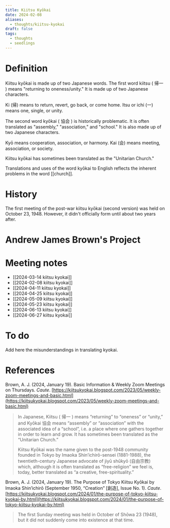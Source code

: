 ```yaml
---
title: Kiitsu Kyōkai
date: 2024-02-08
aliases:
  - thoughts/kiitsu-kyokai
draft: false
tags:
  - thoughts
  - seedlings
---
```

# Definition

Kiitsu kyōkai is made up of two Japanese words. The first word kiitsu ( 帰一 ) means "returning to oneness/unity." It is made up of two Japanese characters.

Ki (帰) means to return, revert, go back, or come home.
Itsu or ichi (一) means one, single, or unity.

The second word kyōkai ( 協会 ) is historically problematic. It is often translated as "assembly," "association," and "school." It is also made up of two Japanese characters.

Kyō means cooperation, association, or harmony.
Kai (会) means meeting, association, or society.

Kiitsu kyōkai has sometimes been translated as the "Unitarian Church."

Translations and uses of the word kyōkai to English reflects the inherent problems in the word [[church]].

# History

The first meeting of the post-war kiitsu kyōkai (second version) was held on October 23, 1948. However, it didn't officially form until about two years after.

# Andrew James Brown's Project



# Meeting notes

- [[2024-03-14 kiitsu kyokai]]
- [[2024-02-08 kiitsu kyokai]]
- [[2024-04-11 kiitsu kyokai]]
- [[2024-04-25 kiitsu kyokai]]
- [[2024-05-09 kiitsu kyokai]]
- [[2024-05-23 kiitsu kyokai]]
- [[2024-06-13 kiitsu kyokai]]
- [[2024-06-27 kiitsu kyokai]]

# To do

Add here the misunderstandings in translating kyokai.

# References

Brown, A. J. (2024, January 19). Basic Information & Weekly Zoom Meetings on Thursdays. _Caute_. [https://kiitsukyokai.blogspot.com/2023/05/weekly-zoom-meetings-and-basic.html](https://kiitsukyokai.blogspot.com/2023/05/weekly-zoom-meetings-and-basic.html)

>In Japanese, Kiitsu ( 帰一 ) means “returning” to “oneness” or “unity,” and Kyōkai 協会 means “assembly” or “association” with the associated idea of a “school”, i.e. a place where one gathers together in order to learn and grow. It has sometimes been translated as the “Unitarian Church.”
>
>Kiitsu Kyōkai was the name given to the post-1948 community founded in Tokyo by Imaoka Shin’ichirō-sensei (1881-1988), the twentieth-century Japanese advocate of jiyū shūkyō (自由宗教) which, although it is often translated as “free-religion” we feel is, today, better translated as “a creative, free-spirituality.”

Brown, A. J. (2024, January 19). The Purpose of Tokyo Kiitsu Kyōkai by Imaoka Shin’ichirō (September 1950, “Creation” [創造], Issue No. 1). _Caute_. [https://kiitsukyokai.blogspot.com/2024/01/the-purpose-of-tokyo-kiitsu-kyokai-by.html](https://kiitsukyokai.blogspot.com/2024/01/the-purpose-of-tokyo-kiitsu-kyokai-by.html)

>The first Sunday meeting was held in October of Shōwa 23 (1948), but it did not suddenly come into existence at that time.